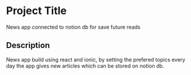# Project Title

News app connected to notion db for save future reads

## Description

News app build using react and ionic,  by setting the prefered topics every day the app gives new articles which can be stored on notion db.
